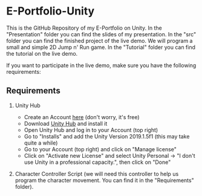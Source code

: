 # E-Portfolio-Unity

This is the GitHub Repository of my E-Portfolio on Unity.
In the "Presentation" folder you can find the slides of my presentation.
In the "src" folder you can find the finished project of the live demo. We will program a small and simple 2D Jump n' Run game.
In the "Tutorial" folder you can find the tutorial on the live demo.

If you want to participate in the live demo, make sure you have the following requirements:

## Requirements
1. Unity Hub
    - Create an Account [here](https://unity.com/de) (don't worry, it's free)
    - Download [Unity Hub](https://store.unity.com/download?ref=personal) and install it
    - Open Unity Hub and log in to your Account (top right) 
    - Go to "Installs" and add the Unity Version 2019.1.5f1 (this may take quite a while)
    - Go to your Account (top right) and click on "Manage license"
    - Click on "Activate new License" and select Unity Personal -> "I don't use Unity in a professional capacity.", then click on "Done"
    
2. Character Controller Script (we will need this controller to help us program the character movement. You can find it in the "Requirements" folder).
